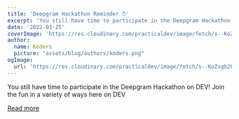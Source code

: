 ```yaml
---
title: 'Deepgram Hackathon Reminder ⏰'
excerpt: 'You still have time to participate in the Deepgram Hackathon on DEV! Join the fun in a variety of ways here on DEV'
date: '2022-03-25'
coverImage: 'https://res.cloudinary.com/practicaldev/image/fetch/s--KoZsgb2P--/c_imagga_scale,f_auto,fl_progressive,h_420,q_auto,w_1000/https://dev-to-uploads.s3.amazonaws.com/uploads/articles/eni908xa8i6l6x6kkeyf.png'
author:
  name: Koders
  picture: "assets/blog/authors/koders.png"
ogImage:
  url: 'https://res.cloudinary.com/practicaldev/image/fetch/s--KoZsgb2P--/c_imagga_scale,f_auto,fl_progressive,h_420,q_auto,w_1000/https://dev-to-uploads.s3.amazonaws.com/uploads/articles/eni908xa8i6l6x6kkeyf.png'
---
```


You still have time to participate in the Deepgram Hackathon on DEV! Join the fun in a variety of ways here on DEV

[Read more](https://dev.to/devteam/deepgram-hackathon-reminder-2ig0)
